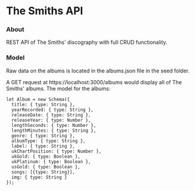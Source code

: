 # The Smiths API

### About

REST API of The Smiths' discography with full CRUD functionality.

### Model

Raw data on the albums is located in the albums.json file in the seed folder.

A GET request at https://localhost:3000/albums would display all of The Smiths' albums. The model for the albums:

```
let Album = new Schema({
  title: { type: String },
  yearRecorded: { type: String },
  releaseDate: { type: String },
  releaseYear: { type: Number },
  lengthSeconds: { type: Number },
  lengthMinutes: { type: String },
  genre: { type: String },
  albumType: { type: String },
  label: { type: String },
  ukChartPosition: { type: Number },
  ukGold: { type: Boolean },
  ukPlatinum: { type: Boolean },
  usGold: { type: Boolean },
  songs: [{type: String}],
  img: { type: String }
});
```
